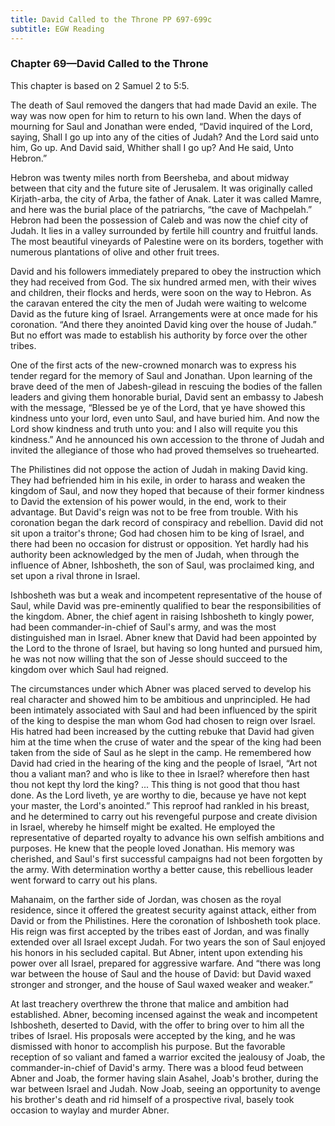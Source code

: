 ```yaml
---
title: David Called to the Throne PP 697-699c
subtitle: EGW Reading
---
```


### Chapter 69—David Called to the Throne

This chapter is based on 2 Samuel 2 to 5:5.

The death of Saul removed the dangers that had made David an exile. The way was now open for him to return to his own land. When the days of mourning for Saul and Jonathan were ended, “David inquired of the Lord, saying, Shall I go up into any of the cities of Judah? And the Lord said unto him, Go up. And David said, Whither shall I go up? And He said, Unto Hebron.”

Hebron was twenty miles north from Beersheba, and about midway between that city and the future site of Jerusalem. It was originally called Kirjath-arba, the city of Arba, the father of Anak. Later it was called Mamre, and here was the burial place of the patriarchs, “the cave of Machpelah.” Hebron had been the possession of Caleb and was now the chief city of Judah. It lies in a valley surrounded by fertile hill country and fruitful lands. The most beautiful vineyards of Palestine were on its borders, together with numerous plantations of olive and other fruit trees.

David and his followers immediately prepared to obey the instruction which they had received from God. The six hundred armed men, with their wives and children, their flocks and herds, were soon on the way to Hebron. As the caravan entered the city the men of Judah were waiting to welcome David as the future king of Israel. Arrangements were at once made for his coronation. “And there they anointed David king over the house of Judah.” But no effort was made to establish his authority by force over the other tribes.

One of the first acts of the new-crowned monarch was to express his tender regard for the memory of Saul and Jonathan. Upon learning of the brave deed of the men of Jabesh-gilead in rescuing the bodies of the fallen leaders and giving them honorable burial, David sent an embassy to Jabesh with the message, “Blessed be ye of the Lord, that ye have showed this kindness unto your lord, even unto Saul, and have buried him. And now the Lord show kindness and truth unto you: and I also will requite you this kindness.” And he announced his own accession to the throne of Judah and invited the allegiance of those who had proved themselves so truehearted.

The Philistines did not oppose the action of Judah in making David king. They had befriended him in his exile, in order to harass and weaken the kingdom of Saul, and now they hoped that because of their former kindness to David the extension of his power would, in the end, work to their advantage. But David's reign was not to be free from trouble. With his coronation began the dark record of conspiracy and rebellion. David did not sit upon a traitor's throne; God had chosen him to be king of Israel, and there had been no occasion for distrust or opposition. Yet hardly had his authority been acknowledged by the men of Judah, when through the influence of Abner, Ishbosheth, the son of Saul, was proclaimed king, and set upon a rival throne in Israel.

Ishbosheth was but a weak and incompetent representative of the house of Saul, while David was pre-eminently qualified to bear the responsibilities of the kingdom. Abner, the chief agent in raising Ishbosheth to kingly power, had been commander-in-chief of Saul's army, and was the most distinguished man in Israel. Abner knew that David had been appointed by the Lord to the throne of Israel, but having so long hunted and pursued him, he was not now willing that the son of Jesse should succeed to the kingdom over which Saul had reigned.

The circumstances under which Abner was placed served to develop his real character and showed him to be ambitious and unprincipled. He had been intimately associated with Saul and had been influenced by the spirit of the king to despise the man whom God had chosen to reign over Israel. His hatred had been increased by the cutting rebuke that David had given him at the time when the cruse of water and the spear of the king had been taken from the side of Saul as he slept in the camp. He remembered how David had cried in the hearing of the king and the people of Israel, “Art not thou a valiant man? and who is like to thee in Israel? wherefore then hast thou not kept thy lord the king? ... This thing is not good that thou hast done. As the Lord liveth, ye are worthy to die, because ye have not kept your master, the Lord's anointed.” This reproof had rankled in his breast, and he determined to carry out his revengeful purpose and create division in Israel, whereby he himself might be exalted. He employed the representative of departed royalty to advance his own selfish ambitions and purposes. He knew that the people loved Jonathan. His memory was cherished, and Saul's first successful campaigns had not been forgotten by the army. With determination worthy a better cause, this rebellious leader went forward to carry out his plans.

Mahanaim, on the farther side of Jordan, was chosen as the royal residence, since it offered the greatest security against attack, either from David or from the Philistines. Here the coronation of Ishbosheth took place. His reign was first accepted by the tribes east of Jordan, and was finally extended over all Israel except Judah. For two years the son of Saul enjoyed his honors in his secluded capital. But Abner, intent upon extending his power over all Israel, prepared for aggressive warfare. And “there was long war between the house of Saul and the house of David: but David waxed stronger and stronger, and the house of Saul waxed weaker and weaker.”

At last treachery overthrew the throne that malice and ambition had established. Abner, becoming incensed against the weak and incompetent Ishbosheth, deserted to David, with the offer to bring over to him all the tribes of Israel. His proposals were accepted by the king, and he was dismissed with honor to accomplish his purpose. But the favorable reception of so valiant and famed a warrior excited the jealousy of Joab, the commander-in-chief of David's army. There was a blood feud between Abner and Joab, the former having slain Asahel, Joab's brother, during the war between Israel and Judah. Now Joab, seeing an opportunity to avenge his brother's death and rid himself of a prospective rival, basely took occasion to waylay and murder Abner.